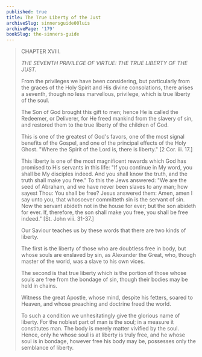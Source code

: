 ```yaml
---
published: true
title: The True Liberty of the Just
archiveSlug: sinnersguide00luis
archivePage: '179'
bookSlug: the-sinners-guide
---
```


> CHAPTER XVIII.
> 
> *THE SEVENTH PRIVILEGE OF VIRTUE: THE TRUE LIBERTY OF THE JUST.*
> 
> From the privileges we have been considering, but particularly from the graces of the Holy Spirit and His divine consolations, there arises a seventh, though no less marvellous, privilege, which is true liberty of the soul.
> 
> The Son of God brought this gift to men; hence He is called the Redeemer, or Deliverer, for He freed mankind from the slavery of sin, and restored them to the true liberty of the children of God.
> 
> This is one of the greatest of God's favors, one of the most signal benefits of the Gospel, and one of the principal effects of the Holy Ghost. "Where the Spirit of the Lord is, there is liberty." [2 Cor. iii. 17.]
> 
> This liberty is one of the most magnificent rewards which God has promised to His servants in this life: "If you continue in My word, you shall be My disciples indeed. And you shall know the truth, and the truth shall make you free." To this the Jews answered: "We are the seed of Abraham, and we have never been slaves to any man; how sayest Thou: You shall be free? Jesus answered them: Amen, amen I say unto you, that whosoever committeth sin is the servant of sin. Now the servant abideth not in the house for ever; but the son abideth for ever. If, therefore, the son shall make you free, you shall be free indeed." [St. John viii. 31-37.]
> 
> Our Saviour teaches us by these words that there are two kinds of liberty.
> 
> The first is the liberty of those who are doubtless free in body, but whose souls are enslaved by sin, as Alexander the Great, who, though master of the world, was a slave to his own vices.
> 
> The second is that true liberty which is the portion of those whose souls are free from the bondage of sin, though their bodies may be held in chains.
> 
> Witness the great Apostle, whose mind, despite his fetters, soared to Heaven, and whose preaching and doctrine freed the world.
> 
> To such a condition we unhesitatingly give the glorious name of liberty. For the noblest part of man is the soul; in a measure it constitutes man. The body is merely matter vivified by the soul. Hence, only he whose soul is at liberty is truly free, and he whose soul is in bondage, however free his body may be, possesses only the semblance of liberty.

